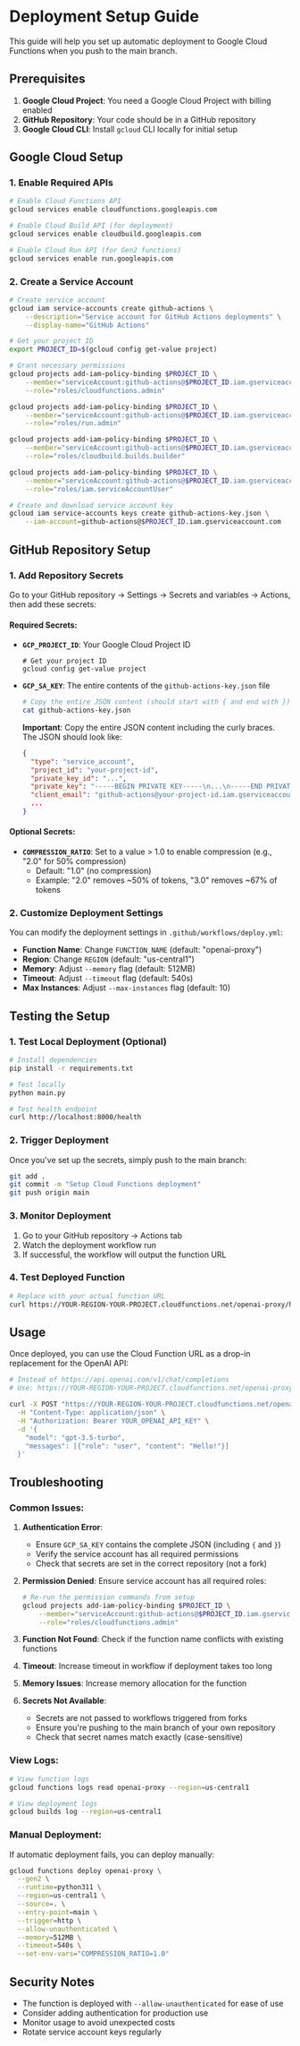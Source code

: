 # Deployment Setup Guide

This guide will help you set up automatic deployment to Google Cloud Functions when you push to the main branch.

## Prerequisites

1. **Google Cloud Project**: You need a Google Cloud Project with billing enabled
2. **GitHub Repository**: Your code should be in a GitHub repository
3. **Google Cloud CLI**: Install `gcloud` CLI locally for initial setup

## Google Cloud Setup

### 1. Enable Required APIs

```bash
# Enable Cloud Functions API
gcloud services enable cloudfunctions.googleapis.com

# Enable Cloud Build API (for deployment)
gcloud services enable cloudbuild.googleapis.com

# Enable Cloud Run API (for Gen2 functions)
gcloud services enable run.googleapis.com
```

### 2. Create a Service Account

```bash
# Create service account
gcloud iam service-accounts create github-actions \
    --description="Service account for GitHub Actions deployments" \
    --display-name="GitHub Actions"

# Get your project ID
export PROJECT_ID=$(gcloud config get-value project)

# Grant necessary permissions
gcloud projects add-iam-policy-binding $PROJECT_ID \
    --member="serviceAccount:github-actions@$PROJECT_ID.iam.gserviceaccount.com" \
    --role="roles/cloudfunctions.admin"

gcloud projects add-iam-policy-binding $PROJECT_ID \
    --member="serviceAccount:github-actions@$PROJECT_ID.iam.gserviceaccount.com" \
    --role="roles/run.admin"

gcloud projects add-iam-policy-binding $PROJECT_ID \
    --member="serviceAccount:github-actions@$PROJECT_ID.iam.gserviceaccount.com" \
    --role="roles/cloudbuild.builds.builder"

gcloud projects add-iam-policy-binding $PROJECT_ID \
    --member="serviceAccount:github-actions@$PROJECT_ID.iam.gserviceaccount.com" \
    --role="roles/iam.serviceAccountUser"

# Create and download service account key
gcloud iam service-accounts keys create github-actions-key.json \
    --iam-account=github-actions@$PROJECT_ID.iam.gserviceaccount.com
```

## GitHub Repository Setup

### 1. Add Repository Secrets

Go to your GitHub repository → Settings → Secrets and variables → Actions, then add these secrets:

#### Required Secrets:

- **`GCP_PROJECT_ID`**: Your Google Cloud Project ID
  ```
  # Get your project ID
  gcloud config get-value project
  ```

- **`GCP_SA_KEY`**: The entire contents of the `github-actions-key.json` file
  ```bash
  # Copy the entire JSON content (should start with { and end with })
  cat github-actions-key.json
  ```
  
  **Important**: Copy the entire JSON content including the curly braces. The JSON should look like:
  ```json
  {
    "type": "service_account",
    "project_id": "your-project-id",
    "private_key_id": "...",
    "private_key": "-----BEGIN PRIVATE KEY-----\n...\n-----END PRIVATE KEY-----\n",
    "client_email": "github-actions@your-project-id.iam.gserviceaccount.com",
    ...
  }
  ```

#### Optional Secrets:

- **`COMPRESSION_RATIO`**: Set to a value > 1.0 to enable compression (e.g., "2.0" for 50% compression)
  - Default: "1.0" (no compression)
  - Example: "2.0" removes ~50% of tokens, "3.0" removes ~67% of tokens

### 2. Customize Deployment Settings

You can modify the deployment settings in `.github/workflows/deploy.yml`:

- **Function Name**: Change `FUNCTION_NAME` (default: "openai-proxy")
- **Region**: Change `REGION` (default: "us-central1")
- **Memory**: Adjust `--memory` flag (default: 512MB)
- **Timeout**: Adjust `--timeout` flag (default: 540s)
- **Max Instances**: Adjust `--max-instances` flag (default: 10)

## Testing the Setup

### 1. Test Local Deployment (Optional)

```bash
# Install dependencies
pip install -r requirements.txt

# Test locally
python main.py

# Test health endpoint
curl http://localhost:8000/health
```

### 2. Trigger Deployment

Once you've set up the secrets, simply push to the main branch:

```bash
git add .
git commit -m "Setup Cloud Functions deployment"
git push origin main
```

### 3. Monitor Deployment

1. Go to your GitHub repository → Actions tab
2. Watch the deployment workflow run
3. If successful, the workflow will output the function URL

### 4. Test Deployed Function

```bash
# Replace with your actual function URL
curl https://YOUR-REGION-YOUR-PROJECT.cloudfunctions.net/openai-proxy/health
```

## Usage

Once deployed, you can use the Cloud Function URL as a drop-in replacement for the OpenAI API:

```bash
# Instead of https://api.openai.com/v1/chat/completions
# Use: https://YOUR-REGION-YOUR-PROJECT.cloudfunctions.net/openai-proxy/chat/completions

curl -X POST "https://YOUR-REGION-YOUR-PROJECT.cloudfunctions.net/openai-proxy/chat/completions" \
  -H "Content-Type: application/json" \
  -H "Authorization: Bearer YOUR_OPENAI_API_KEY" \
  -d '{
    "model": "gpt-3.5-turbo",
    "messages": [{"role": "user", "content": "Hello!"}]
  }'
```

## Troubleshooting

### Common Issues:

1. **Authentication Error**: 
   - Ensure `GCP_SA_KEY` contains the complete JSON (including `{` and `}`)
   - Verify the service account has all required permissions
   - Check that secrets are set in the correct repository (not a fork)

2. **Permission Denied**: Ensure service account has all required roles:
   ```bash
   # Re-run the permission commands from setup
   gcloud projects add-iam-policy-binding $PROJECT_ID \
       --member="serviceAccount:github-actions@$PROJECT_ID.iam.gserviceaccount.com" \
       --role="roles/cloudfunctions.admin"
   ```

3. **Function Not Found**: Check if the function name conflicts with existing functions

4. **Timeout**: Increase timeout in workflow if deployment takes too long

5. **Memory Issues**: Increase memory allocation for the function

6. **Secrets Not Available**: 
   - Secrets are not passed to workflows triggered from forks
   - Ensure you're pushing to the main branch of your own repository
   - Check that secret names match exactly (case-sensitive)

### View Logs:

```bash
# View function logs
gcloud functions logs read openai-proxy --region=us-central1

# View deployment logs
gcloud builds log --region=us-central1
```

### Manual Deployment:

If automatic deployment fails, you can deploy manually:

```bash
gcloud functions deploy openai-proxy \
  --gen2 \
  --runtime=python311 \
  --region=us-central1 \
  --source=. \
  --entry-point=main \
  --trigger=http \
  --allow-unauthenticated \
  --memory=512MB \
  --timeout=540s \
  --set-env-vars="COMPRESSION_RATIO=1.0"
```

## Security Notes

- The function is deployed with `--allow-unauthenticated` for ease of use
- Consider adding authentication for production use
- Monitor usage to avoid unexpected costs
- Rotate service account keys regularly 
